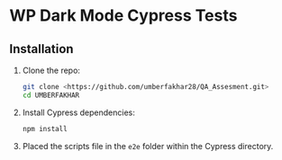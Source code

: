 # WP Dark Mode Cypress Tests

## Installation

1. Clone the repo:
   ```bash
   git clone <https://github.com/umberfakhar28/QA_Assesment.git>
   cd UMBERFAKHAR
   ```

2. Install Cypress dependencies:
   ```bash
   npm install
   ```

3. Placed the scripts file in the `e2e` folder within the Cypress directory.
